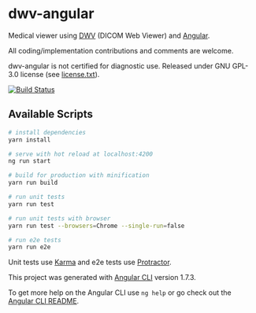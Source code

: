 # dwv-angular

Medical viewer using [DWV](https://github.com/ivmartel/dwv) (DICOM Web Viewer) and [Angular](https://angular.io/).

All coding/implementation contributions and comments are welcome.

dwv-angular is not certified for diagnostic use. Released under GNU GPL-3.0 license (see [license.txt](license.txt)).

[![Build Status](https://travis-ci.org/ivmartel/dwv-angular.svg?branch=master)](https://travis-ci.org/ivmartel/dwv-angular)

## Available Scripts

``` bash
# install dependencies
yarn install

# serve with hot reload at localhost:4200
ng run start

# build for production with minification
yarn run build

# run unit tests
yarn run test

# run unit tests with browser
yarn run test --browsers=Chrome --single-run=false

# run e2e tests
yarn run e2e
```

Unit tests use [Karma](https://karma-runner.github.io) and e2e tests use [Protractor](http://www.protractortest.org/).

This project was generated with [Angular CLI](https://github.com/angular/angular-cli) version 1.7.3.

To get more help on the Angular CLI use `ng help` or go check out the [Angular CLI README](https://github.com/angular/angular-cli/blob/master/README.md).
